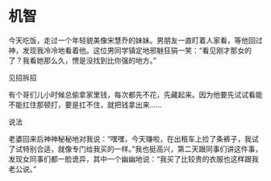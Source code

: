 # 机智

今天吃饭，走过一个年轻貌美像宋慧乔的妹妹。男朋友一直盯着人家看，等他回过神，发现我冷冷地看着他。这位男同学镇定地邪魅狂狷一笑：“看见刚才那女的了？我看她那么久，愣是没找到比你强的地方。” 

见招拆招 

有个哥们儿小时候总偷拿家里钱，每次都先不花，先藏起来。因为他要先试试看能不能扛住那顿打，要是扛不住，就把钱拿出来…… 

说法 

老婆回来后神神秘秘地对我说：“嘿嘿，今天赚啦，在出租车上捡了条裤子，我试了试特别合适，就像专门给我买的一样。”我也挺高兴，第二天跟同事们讲这件事，发现女同事们都一脸诡异，其中一个幽幽地说：“我买了比较贵的衣服也这样跟我老公说。”